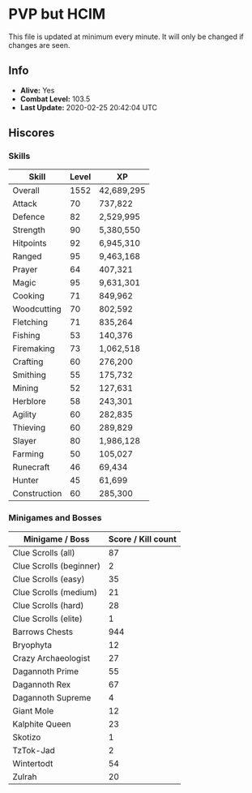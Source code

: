 # PVP but HCIM

This file is updated at minimum every minute. It will only be changed if changes are seen.

## Info

 - **Alive:** Yes
 - **Combat Level:** 103.5
 - **Last Update:** 2020-02-25 20:42:04 UTC

## Hiscores

### Skills

| Skill | Level | XP |
|--|--|--|
| Overall | 1552 | 42,689,295 |
| Attack | 70 | 737,822 |
| Defence | 82 | 2,529,995 |
| Strength | 90 | 5,380,550 |
| Hitpoints | 92 | 6,945,310 |
| Ranged | 95 | 9,463,168 |
| Prayer | 64 | 407,321 |
| Magic | 95 | 9,631,301 |
| Cooking | 71 | 849,962 |
| Woodcutting | 70 | 802,592 |
| Fletching | 71 | 835,264 |
| Fishing | 53 | 140,376 |
| Firemaking | 73 | 1,062,518 |
| Crafting | 60 | 276,200 |
| Smithing | 55 | 175,732 |
| Mining | 52 | 127,631 |
| Herblore | 58 | 243,301 |
| Agility | 60 | 282,835 |
| Thieving | 60 | 289,829 |
| Slayer | 80 | 1,986,128 |
| Farming | 50 | 105,027 |
| Runecraft | 46 | 69,434 |
| Hunter | 45 | 61,699 |
| Construction | 60 | 285,300 |

### Minigames and Bosses

| Minigame / Boss | Score / Kill count |
|--|--|
| Clue Scrolls (all) | 87 |
| Clue Scrolls (beginner) | 2 |
| Clue Scrolls (easy) | 35 |
| Clue Scrolls (medium) | 21 |
| Clue Scrolls (hard) | 28 |
| Clue Scrolls (elite) | 1 |
| Barrows Chests | 944 |
| Bryophyta | 12 |
| Crazy Archaeologist | 27 |
| Dagannoth Prime | 55 |
| Dagannoth Rex | 67 |
| Dagannoth Supreme | 4 |
| Giant Mole | 12 |
| Kalphite Queen | 23 |
| Skotizo | 1 |
| TzTok-Jad | 2 |
| Wintertodt | 54 |
| Zulrah | 20 |
